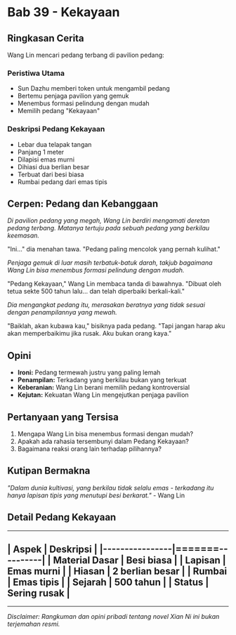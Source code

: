 # Bab 39 - Kekayaan

## Ringkasan Cerita

Wang Lin mencari pedang terbang di pavilion pedang:

### Peristiwa Utama
- Sun Dazhu memberi token untuk mengambil pedang
- Bertemu penjaga pavilion yang gemuk
- Menembus formasi pelindung dengan mudah
- Memilih pedang "Kekayaan"

### Deskripsi Pedang Kekayaan
- Lebar dua telapak tangan
- Panjang 1 meter
- Dilapisi emas murni
- Dihiasi dua berlian besar
- Terbuat dari besi biasa
- Rumbai pedang dari emas tipis

## Cerpen: Pedang dan Kebanggaan

*Di pavilion pedang yang megah, Wang Lin berdiri mengamati deretan pedang terbang. Matanya tertuju pada sebuah pedang yang berkilau keemasan.*

"Ini..." dia menahan tawa. "Pedang paling mencolok yang pernah kulihat."

*Penjaga gemuk di luar masih terbatuk-batuk darah, takjub bagaimana Wang Lin bisa menembus formasi pelindung dengan mudah.*

"Pedang Kekayaan," Wang Lin membaca tanda di bawahnya. "Dibuat oleh tetua sekte 500 tahun lalu... dan telah diperbaiki berkali-kali."

*Dia mengangkat pedang itu, merasakan beratnya yang tidak sesuai dengan penampilannya yang mewah.*

"Baiklah, akan kubawa kau," bisiknya pada pedang. "Tapi jangan harap aku akan memperbaikimu jika rusak. Aku bukan orang kaya."

## Opini

- **Ironi:** Pedang termewah justru yang paling lemah
- **Penampilan:** Terkadang yang berkilau bukan yang terkuat
- **Keberanian:** Wang Lin berani memilih pedang kontroversial
- **Kejutan:** Kekuatan Wang Lin mengejutkan penjaga pavilion

## Pertanyaan yang Tersisa

1. Mengapa Wang Lin bisa menembus formasi dengan mudah?
2. Apakah ada rahasia tersembunyi dalam Pedang Kekayaan?
3. Bagaimana reaksi orang lain terhadap pilihannya?

## Kutipan Bermakna

*"Dalam dunia kultivasi, yang berkilau tidak selalu emas - terkadang itu hanya lapisan tipis yang menutupi besi berkarat."* - Wang Lin

## Detail Pedang Kekayaan
------------------------------------
| Aspek          | Deskripsi       |
|----------------|=======----------|
| Material Dasar | Besi biasa      |
| Lapisan        | Emas murni      |
| Hiasan         | 2 berlian besar |
| Rumbai         | Emas tipis      |
| Sejarah        | 500 tahun       |
| Status         | Sering rusak    |
------------------------------------
---

_Disclaimer: Rangkuman dan opini pribadi tentang novel Xian Ni ini bukan terjemahan resmi._